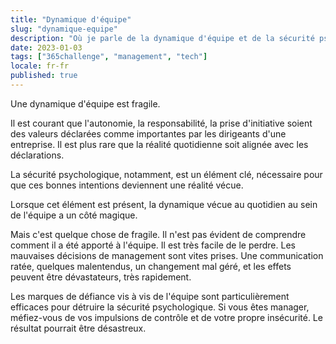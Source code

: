 ```yaml
---
title: "Dynamique d'équipe"
slug: "dynamique-equipe"
description: "Où je parle de la dynamique d'équipe et de la sécurité psychologique"
date: 2023-01-03
tags: ["365challenge", "management", "tech"]
locale: fr-fr
published: true
---
```


Une dynamique d'équipe est fragile.

Il est courant que l'autonomie, la responsabilité, la prise d'initiative soient des valeurs déclarées comme importantes par les dirigeants d'une entreprise. Il est plus rare que la réalité quotidienne soit alignée avec les déclarations.

La sécurité psychologique, notamment, est un élément clé, nécessaire pour que ces bonnes intentions deviennent une réalité vécue.

Lorsque cet élément est présent, la dynamique vécue au quotidien au sein de l'équipe a un côté magique.

Mais c'est quelque chose de fragile. Il n'est pas évident de comprendre comment il a été apporté à l'équipe. Il est très facile de le perdre. Les mauvaises décisions de management sont vites prises. Une communication ratée, quelques malentendus, un changement mal géré, et les effets peuvent être dévastateurs, très rapidement.

Les marques de défiance vis à vis de l'équipe sont particulièrement efficaces pour détruire la sécurité psychologique. Si vous êtes manager, méfiez-vous de vos impulsions de contrôle et de votre propre insécurité. Le résultat pourrait être désastreux.
